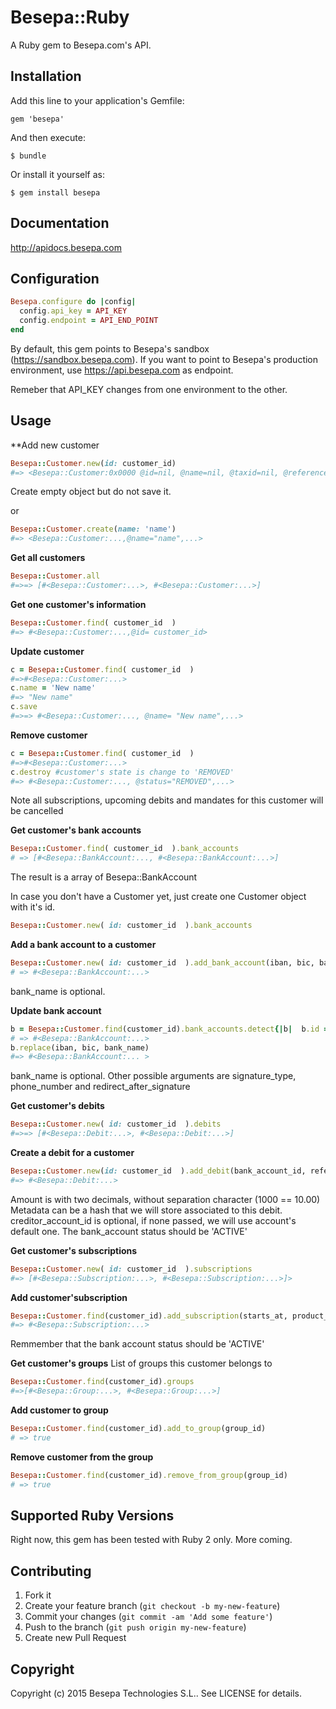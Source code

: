 # Besepa::Ruby

A Ruby gem to Besepa.com's API.

## Installation

Add this line to your application's Gemfile:

    gem 'besepa'

And then execute:

    $ bundle

Or install it yourself as:

    $ gem install besepa
    
## Documentation

http://apidocs.besepa.com


## Configuration
```ruby
Besepa.configure do |config|
  config.api_key = API_KEY 
  config.endpoint = API_END_POINT
end
```

By default, this gem points to Besepa's sandbox (https://sandbox.besepa.com). If you want to point to Besepa's production environment, use https://api.besepa.com as endpoint.

Remeber that API_KEY changes from one environment to the other.

## Usage
**Add new customer

```ruby
Besepa::Customer.new(id: customer_id)
#=> <Besepa::Customer:0x0000 @id=nil, @name=nil, @taxid=nil, @reference=nil, @contact_name=nil, @contact_email=nil, @contact_phone=nil, @contact_language=nil, @address_street=nil, @address_city=nil, @address_postalcode=nil, @address_state=nil, @address_country=nil, @status=nil, @created_at=nil>
```
Create empty object but do not save it.

or
```ruby
Besepa::Customer.create(name: 'name')
#=> <Besepa::Customer:...,@name="name",...>
```

**Get all customers**

```ruby
Besepa::Customer.all
#=>=> [#<Besepa::Customer:...>, #<Besepa::Customer:...>]
```

**Get one customer's information**

```ruby
Besepa::Customer.find( customer_id  )
#=> #<Besepa::Customer:...,@id= customer_id>
```

**Update customer**

```ruby
c = Besepa::Customer.find( customer_id  )
#=>#<Besepa::Customer:...>
c.name = 'New name'
#=> "New name"
c.save
#=>=> #<Besepa::Customer:..., @name= "New name",...>
```

**Remove customer**

```ruby
c = Besepa::Customer.find( customer_id  )
#=>#<Besepa::Customer:...>
c.destroy #customer's state is change to 'REMOVED'
#=> #<Besepa::Customer:..., @status="REMOVED",...>
```

Note all subscriptions, upcoming debits and mandates for this customer will be cancelled


**Get customer's bank accounts**

```ruby
Besepa::Customer.find( customer_id  ).bank_accounts
# => [#<Besepa::BankAccount:..., #<Besepa::BankAccount:...>]
```
The result is a array of Besepa::BankAccount

In case you don't have a Customer yet, just create one Customer object with it's id.
```ruby
Besepa::Customer.new( id: customer_id  ).bank_accounts
```

**Add a bank account to a customer**

```ruby
Besepa::Customer.new( id: customer_id  ).add_bank_account(iban, bic, bank_name)
# => #<Besepa::BankAccount:...>

```
bank_name is optional.

**Update bank account**

```ruby
b = Besepa::Customer.find(customer_id).bank_accounts.detect{|b|  b.id == bank_account_id }
# => #<Besepa::BankAccount:...>
b.replace(iban, bic, bank_name)
#=> #<Besepa::BankAccount:... >
```
bank_name is optional. 
Other possible arguments are signature_type, phone_number and redirect_after_signature


**Get customer's debits**

```ruby
Besepa::Customer.new( id: customer_id  ).debits
#=>=> [#<Besepa::Debit:...>, #<Besepa::Debit:...>]
```

**Create a debit for a customer**

```ruby
Besepa::Customer.new(id: customer_id  ).add_debit(bank_account_id, reference, description, amount, collect_at, creditor_account_id, metadata)
#=> #<Besepa::Debit:...>
```
Amount is with two decimals, without separation character (1000 == 10.00)
Metadata can be a hash that we will store associated to this debit. creditor_account_id is optional, if none passed, we will use account's default one. 
The bank_account status should be 'ACTIVE'

**Get customer's subscriptions**

```ruby
Besepa::Customer.new( id: customer_id  ).subscriptions
#=> [#<Besepa::Subscription:...>, #<Besepa::Subscription:...>]>
```

**Add customer'subscription**

```ruby
Besepa::Customer.find(customer_id).add_subscription(starts_at, product_code, bank_account_id)
#=> #<Besepa::Subscription:...>
```
Remmember that the bank account status should be 'ACTIVE'

**Get customer's groups**
List of groups this customer belongs to
```ruby
Besepa::Customer.find(customer_id).groups
#=>[#<Besepa::Group:...>, #<Besepa::Group:...>]
```

**Add customer to group**

```ruby
Besepa::Customer.find(customer_id).add_to_group(group_id)
# => true
```

**Remove customer from the group**

```ruby
Besepa::Customer.find(customer_id).remove_from_group(group_id)
# => true
```




## Supported Ruby Versions

Right now, this gem has been tested with Ruby 2 only. More coming.

## Contributing

1. Fork it
2. Create your feature branch (`git checkout -b my-new-feature`)
3. Commit your changes (`git commit -am 'Add some feature'`)
4. Push to the branch (`git push origin my-new-feature`)
5. Create new Pull Request


## Copyright

Copyright (c) 2015 Besepa Technologies S.L.. See LICENSE for details.
